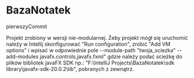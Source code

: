 # BazaNotatek
pierwszyCommit

Projekt zrobiony w wersji nie-modularnej. Żeby projekt mógł się uruchomić należy w Intellij skonfigurować "Run configuration",
zrobić "Add VM options" i wpisać w odpowiednie pole --module-path "twoja_sciezka" --add-modules javafx.controls,javafx.fxml"
gdzie należy podać scieżkę do plików bibliotek javaFX SDK np.: "F:\IntelliJ Projects\BazaNotatek\sdk library\javafx-sdk-20.0.2\lib", pobranych z zewnątrz.
